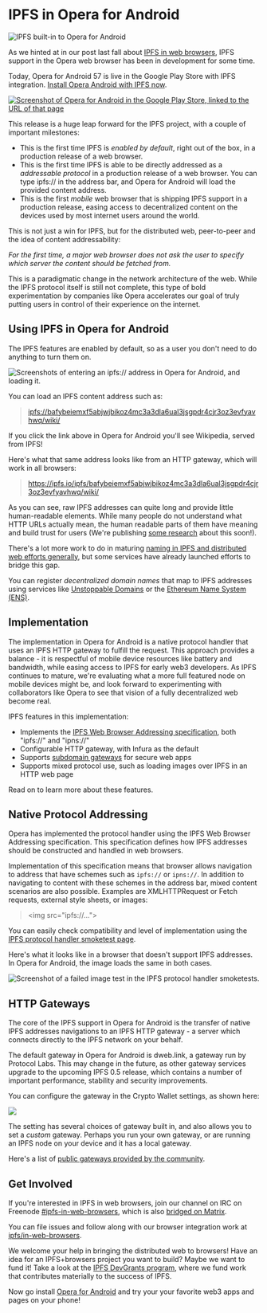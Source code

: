# IPFS in Opera for Android

![IPFS built-in to Opera for Android](https://user-images.githubusercontent.com/22168118/77353095-a3b36900-6d40-11ea-9675-102e0e245adf.png)

As we hinted at in our post last fall about [IPFS in web browsers](https://blog.ipfs.io/2019-10-08-ipfs-browsers-update/), IPFS support in the Opera web browser has been in development for some time.

Today, Opera for Android 57 is live in the Google Play Store with IPFS integration. [Install Opera Android with IPFS now](https://play.google.com/store/apps/details?id=com.opera.browser).

[![Screenshot of Opera for Android in the Google Play Store, linked to the URL of that page](https://i.imgur.com/MJJg0fo.png)](https://play.google.com/store/apps/details?id=com.opera.browser)


This release is a huge leap forward for the IPFS project, with a couple of important milestones:

* This is the first time IPFS is *enabled by default*, right out of the box, in a production release of a web browser.
* This is the first time IPFS is able to be directly addressed as a *addressable protocol* in a production release of a web browser. You can type ipfs:// in the address bar, and Opera for Android will load the provided content address.
* This is the first *mobile* web browser that is shipping IPFS support in a production release, easing access to decentralized content on the devices used by most internet users around the world.

This is not just a win for IPFS, but for the distributed web, peer-to-peer and the idea of content addressability:

*For the first time, a major web browser does not ask the user to specify which server the content should be fetched from.*

This is a paradigmatic change in the network architecture of the web. While the IPFS protocol itself is still not complete, this type of bold experimentation by companies like Opera accelerates our goal of truly putting users in control of their experience on the internet.

## Using IPFS in Opera for Android

The IPFS features are enabled by default, so as a user you don't need to do anything to turn them on.

![Screenshots of entering an ipfs:// address in Opera for Android, and loading it.](https://i.imgur.com/xcCQtrT.png)

You can load an IPFS content address such as:

>[ipfs://bafybeiemxf5abjwjbikoz4mc3a3dla6ual3jsgpdr4cjr3oz3evfyavhwq/wiki/](ipfs://bafybeiemxf5abjwjbikoz4mc3a3dla6ual3jsgpdr4cjr3oz3evfyavhwq/wiki/)

If you click the link above in Opera for Android you'll see Wikipedia, served from IPFS!

Here's what that same address looks like from an HTTP gateway, which will work in all browsers:

> https://ipfs.io/ipfs/bafybeiemxf5abjwjbikoz4mc3a3dla6ual3jsgpdr4cjr3oz3evfyavhwq/wiki/

As you can see, raw IPFS addresses can quite long and provide little human-readable elements. While many people do not understand what HTTP URLs actually mean, the human readable parts of them have meaning and build trust for users (We're publishing [some research](https://github.com/ipfs/browser-design-guidelines) about this soon!).

There's a lot more work to do in maturing [naming in IPFS and distributed web efforts generally](https://github.com/ipfs/notes/blob/master/OPEN_PROBLEMS/HUMAN_READABLE_NAMING.md), but some services have already launched efforts to bridge this gap.

You can register *decentralized domain names* that map to IPFS addresses using services like [Unstoppable Domains](unstoppabledomains.com/) or the [Ethereum Name System (ENS)](https://medium.com/the-ethereum-name-service/ethdns-9d56298fa38a?source=rss----63df5ce4636f---4).

## Implementation

The implementation in Opera for Android is a native protocol handler that uses an IPFS HTTP gateway to fulfill the request. This approach provides a balance - it is respectful of mobile device resources like battery and bandwidth, while easing access to IPFS for early web3 developers. As IPFS continues to mature, we're evaluating what a more full featured node on mobile devices might be, and look forward to experimenting with collaborators like Opera to see that vision of a fully decentralized web become real.

IPFS features in this implementation:

* Implements the [IPFS Web Browser Addressing specification](https://github.com/ipfs/in-web-browsers/blob/master/ADDRESSING.md), both "ipfs://" and "ipns://"
* Configurable HTTP gateway, with Infura as the default
* Supports [subdomain gateways](https://docs-beta.ipfs.io/how-to/address-ipfs-on-web/#subdomain-gateway) for secure web apps
* Supports mixed protocol use, such as loading images over IPFS in an HTTP web page

Read on to learn more about these features.

## Native Protocol Addressing

Opera has implemented the protocol handler using the IPFS Web Browser Addressing specification. This specification defines how IPFS addresses should be constructed and handled in web browsers.

Implementation of this specification means that browser allows navigation to address that have schemes such as `ipfs://` or `ipns://`.
In addition to navigating to content with these schemes in the address bar, mixed content scenarios are also possible. Examples are XMLHTTPRequest or Fetch requests, external style sheets, or images:

> &lt;img src="ipfs://..."&gt;

You can easily check compatibility and level of implementation using the [IPFS protocol handler smoketest page](https://ipfs.github.io/in-web-browsers/ipfs-protocol-handler-support-tests.html).

Here's what it looks like in a browser that doesn't support IPFS addresses. In Opera for Android, the image loads the same in both cases.

![Screenshot of a failed image test in the IPFS protocol handler smoketests.](https://i.imgur.com/sI0uvrK.png)

## HTTP Gateways

The core of the IPFS support in Opera for Android is the transfer of native IPFS addresses navigations to an IPFS HTTP gateway - a server which connects directly to the IPFS network on your behalf.

The default gateway in Opera for Android is dweb.link, a gateway run by Protocol Labs. This may change in the future, as other gateway services upgrade to the upcoming IPFS 0.5 release, which contains a number of important performance, stability and security improvements.

You can configure the gateway in the Crypto Wallet settings, as shown here:

![](https://i.imgur.com/SzEPRYJ.gif)

The setting has several choices of gateway built in, and also allows you to set a *custom* gateway. Perhaps you run your own gateway, or are running an IPFS node on your device and it has a local gateway.

Here's a list of [public gateways provided by the community](https://ipfs.github.io/public-gateway-checker/).

## Get Involved

If you're interested in IPFS in web browsers, join our channel on IRC on Freenode [#ipfs-in-web-browsers](ircs://irc.freenode.net/#ipfs-in-web-browsers), which is also [bridged on Matrix](https://matrix.to/#/!LiCFQLjSxdKuUVxokg:matrix.org?via=matrix.org&via=tomesh.net).

You can file issues and follow along with our browser integration work at [ipfs/in-web-browsers](https://github.com/ipfs/in-web-browsers).

We welcome your help in bringing the distributed web to browsers! Have an idea for an IPFS+browsers project you want to build? Maybe we want to fund it! Take a look at the [IPFS DevGrants program](https://github.com/ipfs/devgrants), where we fund work that contributes materially to the success of IPFS.

Now go install [Opera for Android](https://play.google.com/store/apps/details?id=com.opera.browser) and try your your favorite web3 apps and pages on your phone!
